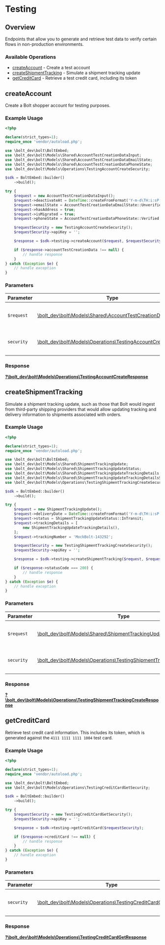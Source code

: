 # Testing

## Overview

Endpoints that allow you to generate and retrieve test data to verify certain
flows in non-production environments.


### Available Operations

* [createAccount](#createaccount) - Create a test account
* [createShipmentTracking](#createshipmenttracking) - Simulate a shipment tracking update
* [getCreditCard](#getcreditcard) - Retrieve a test credit card, including its token

## createAccount

Create a Bolt shopper account for testing purposes.


### Example Usage

```php
<?php

declare(strict_types=1);
require_once 'vendor/autoload.php';

use \bolt_dev\bolt\BoltEmbed;
use \bolt_dev\bolt\Models\Shared\AccountTestCreationDataInput;
use \bolt_dev\bolt\Models\Shared\AccountTestCreationDataEmailState;
use \bolt_dev\bolt\Models\Shared\AccountTestCreationDataPhoneState;
use \bolt_dev\bolt\Models\Operations\TestingAccountCreateSecurity;

$sdk = BoltEmbed::builder()
    ->build();

try {
    $request = new AccountTestCreationDataInput();
    $request->deactivateAt = DateTime::createFromFormat('Y-m-d\TH:i:sP', '2017-07-21T17:32:28Z');
    $request->emailState = AccountTestCreationDataEmailState::Unverified;
    $request->hasAddress = true;
    $request->isMigrated = true;
    $request->phoneState = AccountTestCreationDataPhoneState::Verified;

    $requestSecurity = new TestingAccountCreateSecurity();
    $requestSecurity->apiKey = '';

    $response = $sdk->testing->createAccount($request, $requestSecurity);

    if ($response->accountTestCreationData !== null) {
        // handle response
    }
} catch (Exception $e) {
    // handle exception
}
```

### Parameters

| Parameter                                                                                                                | Type                                                                                                                     | Required                                                                                                                 | Description                                                                                                              |
| ------------------------------------------------------------------------------------------------------------------------ | ------------------------------------------------------------------------------------------------------------------------ | ------------------------------------------------------------------------------------------------------------------------ | ------------------------------------------------------------------------------------------------------------------------ |
| `$request`                                                                                                               | [\bolt_dev\bolt\Models\Shared\AccountTestCreationDataInput](../../models/shared/AccountTestCreationDataInput.md)         | :heavy_check_mark:                                                                                                       | The request object to use for the request.                                                                               |
| `security`                                                                                                               | [\bolt_dev\bolt\Models\Operations\TestingAccountCreateSecurity](../../models/operations/TestingAccountCreateSecurity.md) | :heavy_check_mark:                                                                                                       | The security requirements to use for the request.                                                                        |


### Response

**[?\bolt_dev\bolt\Models\Operations\TestingAccountCreateResponse](../../models/operations/TestingAccountCreateResponse.md)**


## createShipmentTracking

Simulate a shipment tracking update, such as those that Bolt would ingest from
third-party shipping providers that would allow updating tracking and delivery
information to shipments associated with orders.


### Example Usage

```php
<?php

declare(strict_types=1);
require_once 'vendor/autoload.php';

use \bolt_dev\bolt\BoltEmbed;
use \bolt_dev\bolt\Models\Shared\ShipmentTrackingUpdate;
use \bolt_dev\bolt\Models\Shared\ShipmentTrackingUpdateStatus;
use \bolt_dev\bolt\Models\Shared\ShipmentTrackingUpdateTrackingDetails;
use \bolt_dev\bolt\Models\Shared\ShipmentTrackingUpdateTrackingDetailsStatus;
use \bolt_dev\bolt\Models\Operations\TestingShipmentTrackingCreateSecurity;

$sdk = BoltEmbed::builder()
    ->build();

try {
    $request = new ShipmentTrackingUpdate();
    $request->deliveryDate = DateTime::createFromFormat('Y-m-d\TH:i:sP', '2014-08-23:T06:00:00Z');
    $request->status = ShipmentTrackingUpdateStatus::InTransit;
    $request->trackingDetails = [
        new ShipmentTrackingUpdateTrackingDetails(),
    ];
    $request->trackingNumber = 'MockBolt-143292';

    $requestSecurity = new TestingShipmentTrackingCreateSecurity();
    $requestSecurity->apiKey = '';

    $response = $sdk->testing->createShipmentTracking($request, $requestSecurity);

    if ($response->statusCode === 200) {
        // handle response
    }
} catch (Exception $e) {
    // handle exception
}
```

### Parameters

| Parameter                                                                                                                                  | Type                                                                                                                                       | Required                                                                                                                                   | Description                                                                                                                                |
| ------------------------------------------------------------------------------------------------------------------------------------------ | ------------------------------------------------------------------------------------------------------------------------------------------ | ------------------------------------------------------------------------------------------------------------------------------------------ | ------------------------------------------------------------------------------------------------------------------------------------------ |
| `$request`                                                                                                                                 | [\bolt_dev\bolt\Models\Shared\ShipmentTrackingUpdate](../../models/shared/ShipmentTrackingUpdate.md)                                       | :heavy_check_mark:                                                                                                                         | The request object to use for the request.                                                                                                 |
| `security`                                                                                                                                 | [\bolt_dev\bolt\Models\Operations\TestingShipmentTrackingCreateSecurity](../../models/operations/TestingShipmentTrackingCreateSecurity.md) | :heavy_check_mark:                                                                                                                         | The security requirements to use for the request.                                                                                          |


### Response

**[?\bolt_dev\bolt\Models\Operations\TestingShipmentTrackingCreateResponse](../../models/operations/TestingShipmentTrackingCreateResponse.md)**


## getCreditCard

Retrieve test credit card information. This includes its token, which is
generated against the `4111 1111 1111 1004` test card.


### Example Usage

```php
<?php

declare(strict_types=1);
require_once 'vendor/autoload.php';

use \bolt_dev\bolt\BoltEmbed;
use \bolt_dev\bolt\Models\Operations\TestingCreditCardGetSecurity;

$sdk = BoltEmbed::builder()
    ->build();

try {
    $requestSecurity = new TestingCreditCardGetSecurity();
    $requestSecurity->apiKey = '';

    $response = $sdk->testing->getCreditCard($requestSecurity);

    if ($response->creditCard !== null) {
        // handle response
    }
} catch (Exception $e) {
    // handle exception
}
```

### Parameters

| Parameter                                                                                                                | Type                                                                                                                     | Required                                                                                                                 | Description                                                                                                              |
| ------------------------------------------------------------------------------------------------------------------------ | ------------------------------------------------------------------------------------------------------------------------ | ------------------------------------------------------------------------------------------------------------------------ | ------------------------------------------------------------------------------------------------------------------------ |
| `security`                                                                                                               | [\bolt_dev\bolt\Models\Operations\TestingCreditCardGetSecurity](../../models/operations/TestingCreditCardGetSecurity.md) | :heavy_check_mark:                                                                                                       | The security requirements to use for the request.                                                                        |


### Response

**[?\bolt_dev\bolt\Models\Operations\TestingCreditCardGetResponse](../../models/operations/TestingCreditCardGetResponse.md)**

